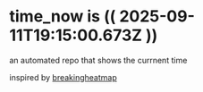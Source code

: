 # time_now is (( 2025-09-11T19:15:00.673Z ))

an automated repo that shows the currnent time

inspired by [breakingheatmap](https://github.com/breakingheatmap/breakingheatmap)